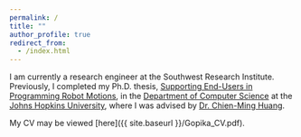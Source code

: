 ```yaml
---
permalink: /
title: ""
author_profile: true
redirect_from:
  - /index.html
---
```

I am currently a research engineer at the Southwest Research Institute. Previously, I completed my Ph.D. thesis, <a href ="[https://www.cs.jhu.edu/](https://jscholarship.library.jhu.edu/handle/1774.2/69511)">Supporting End-Users in Programming Robot Motions</a>, in the <a href ="https://www.cs.jhu.edu/">Department of Computer Science</a> at the <a href="https://www.jhu.edu/">Johns Hopkins University</a>, where I was advised by <a href ="https://www.cs.jhu.edu/~cmhuang/">Dr. Chien-Ming Huang</a>. 

My CV may be viewed  [here]({{ site.baseurl }}/Gopika_CV.pdf).
